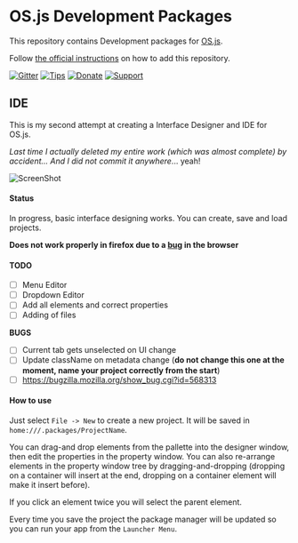 # OS.js Development Packages

This repository contains Development packages for [OS.js](https://github.com/os-js/OS.js).

Follow [the official instructions](https://os.js.org/doc/manuals/man-package-manager.html) on how to add this repository.

[![Gitter](https://img.shields.io/gitter/room/nwjs/nw.js.svg)](https://gitter.im/os-js/OS.js?utm_source=badge&utm_medium=badge&utm_campaign=pr-badge)
[![Tips](https://img.shields.io/gratipay/os-js.svg)](https://gratipay.com/os-js/)
[![Donate](https://img.shields.io/badge/paypal-donate-yellow.svg)](https://www.paypal.com/cgi-bin/webscr?cmd=_donations&business=andersevenrud%40gmail%2ecom&lc=NO&currency_code=USD&bn=PP%2dDonationsBF%3abtn_donate_SM%2egif%3aNonHosted)
[![Support](https://img.shields.io/badge/patreon-support-orange.svg)](https://www.patreon.com/user?u=2978551&ty=h&u=2978551)

## IDE

This is my second attempt at creating a Interface Designer and IDE for OS.js.

*Last time I actually deleted my entire work (which was almost complete) by accident... And I did not commit it anywhere*... yeah!

![ScreenShot](https://raw.githubusercontent.com/os-js/OS.js-development/master/doc/ide.png)

#### Status

In progress, basic interface designing works. You can create, save and load projects.

**Does not work properly in firefox due to a [bug](https://bugzilla.mozilla.org/show_bug.cgi?id=568313) in the browser**

#### TODO

* [ ] Menu Editor
* [ ] Dropdown Editor
* [ ] Add all elements and correct properties
* [ ] Adding of files

**BUGS**

* [ ] Current tab gets unselected on UI change
* [ ] Update className on metadata change (**do not change this one at the moment, name your project correctly from the start**)
* [ ] https://bugzilla.mozilla.org/show_bug.cgi?id=568313

#### How to use

Just select `File -> New` to create a new project. It will be saved in `home:///.packages/ProjectName`.

You can drag-and drop elements from the pallette into the designer window, then edit the properties in the property window. You can also re-arrange elements in the property window tree by dragging-and-dropping (dropping on a container will insert at the end, dropping on a container element will make it insert before).

If you click an element twice you will select the parent element.

Every time you save the project the package manager will be updated so you can run your app from the `Launcher Menu`.
